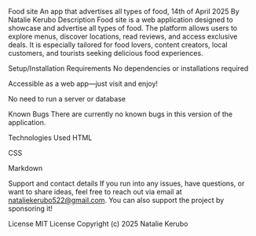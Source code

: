 Food site
An app that advertises all types of food, 14th of April 2025
By Natalie Kerubo
Description
Food site is a web application designed to showcase and advertise all types of food. The platform allows users to explore menus, discover locations, read reviews, and access exclusive deals. It is especially tailored for food lovers, content creators, local customers, and tourists seeking delicious food experiences.

Setup/Installation Requirements
No dependencies or installations required

Accessible as a web app—just visit and enjoy!

No need to run a server or database

Known Bugs
There are currently no known bugs in this version of the application.

Technologies Used
HTML

CSS

Markdown

Support and contact details
If you run into any issues, have questions, or want to share ideas, feel free to reach out via email at nataliekerubo522@gmail.com.
You can also support the project by sponsoring it!

License
MIT License
Copyright (c) 2025 Natalie Kerubo
